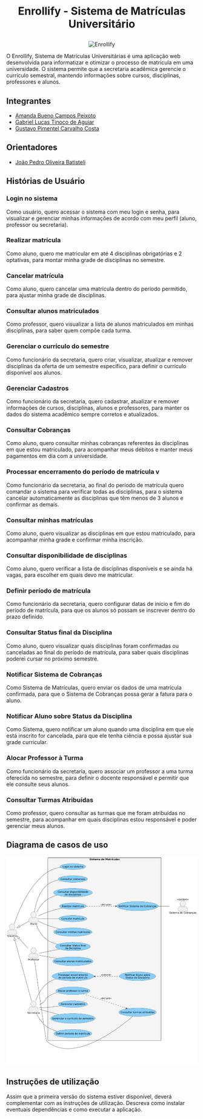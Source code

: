 # <p align="center">Enrollify - Sistema de Matrículas Universitário</p>

<p align="center">
  <img src="https://github.com/user-attachments/assets/92ed0005-4025-4966-90ef-088a915ee546" alt="Enrollify">
</p>

O Enrollify, Sistema de Matrículas Universitárias é uma aplicação web desenvolvida para informatizar e otimizar o processo de matrícula em uma universidade. O sistema permite que a secretaria acadêmica gerencie o currículo semestral, mantendo informações sobre cursos, disciplinas, professores e alunos.

## Integrantes

* [Amanda Bueno Campos Peixoto](https://github.com/abc-peixoto)
* [Gabriel Lucas Tinoco de Aguiar](https://github.com/gabrieltinoco)
* [Gustavo Pimentel Carvalho Costa](https://github.com/gustavo-p0)

## Orientadores
* [João Pedro Oliveira Batisteli](https://github.com/JPBatisteli)

## Histórias de Usuário

### Login no sistema

 Como usuário,
 quero acessar o sistema com meu login e senha,
 para visualizar e gerenciar minhas informações de acordo com meu perfil (aluno, professor ou secretaria).

### Realizar matrícula

 Como aluno,
 quero me matricular em até 4 disciplinas obrigatórias e 2 optativas,
 para montar minha grade de disciplinas no semestre.

### Cancelar matrícula

 Como aluno,
 quero cancelar uma matrícula dentro do período permitido,
 para ajustar minha grade de disciplinas.

### Consultar alunos matriculados 

 Como professor,
 quero visualizar a lista de alunos matriculados em minhas disciplinas,
 para saber quem compõe cada turma.

### Gerenciar o currículo do semestre 

 Como funcionário da secretaria,
 quero criar, visualizar, atualizar e remover disciplinas da oferta de um semestre específico,
 para definir o currículo disponível aos alunos.

### Gerenciar Cadastros

 Como funcionário da secretaria,
 quero cadastrar, atualizar e remover informações de cursos, disciplinas, alunos e professores,
 para manter os dados do sistema acadêmico sempre corretos e atualizados.

### Consultar Cobranças

 Como aluno,
 quero consultar minhas cobranças referentes às disciplinas em que estou matriculado,
 para acompanhar meus débitos e manter meus pagamentos em dia com a universidade.

### Processar encerramento do período de matrícula v 

 Como funcionário da secretaria,
 ao final do período de matrícula quero comandar o sistema para verificar todas as disciplinas,
 para o sistema cancelar automaticamente as disciplinas que têm menos de 3 alunos e confirmar as demais.

### Consultar minhas matrículas 

 Como aluno,
 quero visualizar as disciplinas em que estou matriculado,
 para acompanhar minha grade e confirmar minha inscrição.

### Consultar disponibilidade de disciplinas

 Como aluno,
 quero verificar a lista de disciplinas disponíveis e se ainda há vagas,
 para escolher em quais devo me matricular.

### Definir período de matrícula 

 Como funcionário da secretaria,
 quero configurar datas de início e fim do período de matrícula,
 para que os alunos só possam se inscrever dentro do prazo definido.

### Consultar Status final da Disciplina

 Como aluno,
 quero visualizar quais disciplinas foram confirmadas ou canceladas ao final do    	período de matrícula,
 para saber quais disciplinas poderei cursar no próximo semestre.

### Notificar Sistema de Cobranças

 Como Sistema de Matrículas, 
 quero enviar os dados de uma matrícula confirmada, 
 para que o Sistema de Cobranças possa gerar a fatura para o aluno.

### Notificar Aluno sobre Status da Disciplina

 Como Sistema, 
 quero notificar um aluno quando uma disciplina em que ele está inscrito for cancelada, 
 para que ele tenha ciência e possa ajustar sua grade curricular.

### Alocar Professor à Turma

 Como funcionário da secretaria, 
 quero associar um professor a uma turma oferecida no semestre, 
 para definir o docente responsável e permitir que ele consulte seus alunos.

### Consultar Turmas Atribuídas
 Como professor,
 quero consultar as turmas que me foram atribuídas no semestre,
 para acompanhar em quais disciplinas estou responsável e poder gerenciar meus alunos.

## Diagrama de casos de uso

[![Diagrama de casos de uso](projeto/diagramas/use-case-diagram.png)](projeto/diagramas/use-case-diagram.png)

## Instruções de utilização
Assim que a primeira versão do sistema estiver disponível, deverá complementar com as instruções de utilização. Descreva como instalar eventuais dependências e como executar a aplicação.
